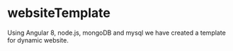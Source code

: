 # websiteTemplate
Using Angular 8, node.js, mongoDB and mysql we have created a template for dynamic website.

